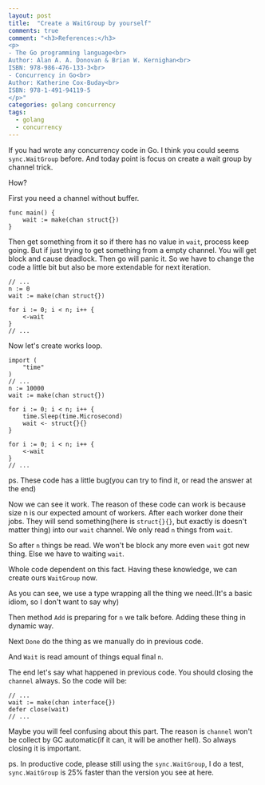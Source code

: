 ```yaml
---
layout: post
title:  "Create a WaitGroup by yourself"
comments: true
comment: "<h3>References:</h3>
<p>
- The Go programming language<br>
Author: Alan A. A. Donovan & Brian W. Kernighan<br>
ISBN: 978-986-476-133-3<br>
- Concurrency in Go<br>
Author: Katherine Cox-Buday<br>
ISBN: 978-1-491-94119-5
</p>"
categories: golang concurrency
tags:
  - golang
  - concurrency
---
```


If you had wrote any concurrency code in Go.
I think you could seems `sync.WaitGroup` before.
And today point is focus on create a wait group by channel trick.

How?

First you need a channel without buffer.

```golang
func main() {
    wait := make(chan struct{})
}
```

Then get something from it so if there has no value in `wait`, process keep going.
But if just trying to get something from a empty channel. You will get block and cause deadlock.
Then go will panic it. So we have to change the code a little bit but also be more extendable for next iteration.

```golang
// ...
n := 0
wait := make(chan struct{})

for i := 0; i < n; i++ {
    <-wait
}
// ...
```

Now let's create works loop.

```golang
import (
    "time"
)
// ...
n := 10000
wait := make(chan struct{})

for i := 0; i < n; i++ {
    time.Sleep(time.Microsecond)
    wait <- struct{}{}
}

for i := 0; i < n; i++ {
    <-wait
}
// ...
```

ps. These code has a little bug(you can try to find it, or read the answer at the end)

Now we can see it work. The reason of these code can work is because size n is our expected amount of workers.
After each worker done their jobs. They will send something(here is `struct{}{}`, but exactly is doesn't matter thing) into our `wait` channel.
We only read `n` things from `wait`.

So after `n` things be read. We won't be block any more even `wait` got new thing. Else we have to waiting `wait`.

Whole code dependent on this fact.
Having these knowledge, we can create ours `WaitGroup` now.

<script src="https://gist.github.com/dannypsnl/da6eee69239111ef025a6f00bf73faaf.js"></script>

As you can see, we use a type wrapping all the thing we need.(It's a basic idiom, so I don't want to say why)

Then method `Add` is preparing for `n` we talk before. Adding these thing in dynamic way.

Next `Done` do the thing as we manually do in previous code.

And `Wait` is read amount of things equal final `n`.

The end let's say what happened in previous code. You should closing the `channel` always.
So the code will be:

```golang
// ...
wait := make(chan interface{})
defer close(wait)
// ...
```

Maybe you will feel confusing about this part. The reason is `channel` won't be collect by GC automatic(if it can, it will be another hell). So always closing it is important.

ps. In productive code, please still using the `sync.WaitGroup`, I do a test, `sync.WaitGroup` is 25% faster than the version you see at here.